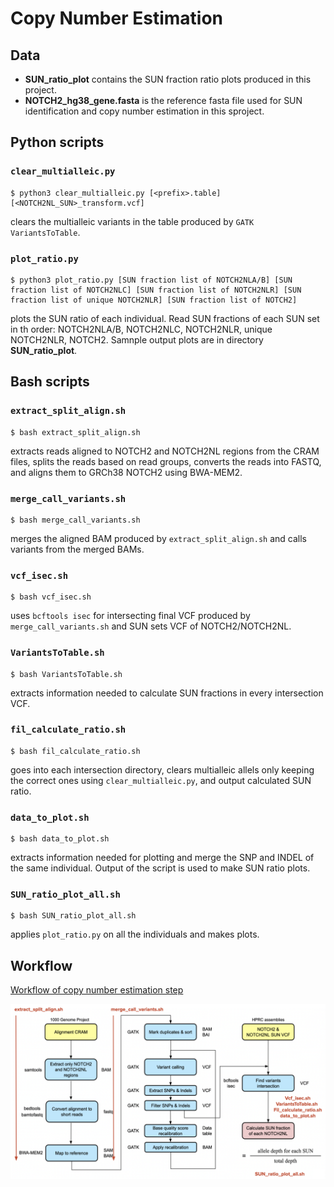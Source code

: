 # Copy Number Estimation

## Data

- **SUN_ratio_plot** contains the SUN fraction ratio plots produced in this project. <br />
- **NOTCH2_hg38_gene.fasta** is the reference fasta file used for SUN identification and copy number estimation in this sproject. <br />

## Python scripts

### `clear_multialleic.py`

```
$ python3 clear_multialleic.py [<prefix>.table] [<NOTCH2NL_SUN>_transform.vcf]
```
clears the multialleic variants in the table produced by `GATK VariantsToTable`.

### `plot_ratio.py`

```
$ python3 plot_ratio.py [SUN fraction list of NOTCH2NLA/B] [SUN fraction list of NOTCH2NLC] [SUN fraction list of NOTCH2NLR] [SUN fraction list of unique NOTCH2NLR] [SUN fraction list of NOTCH2]
```
plots the SUN ratio of each individual. Read SUN fractions of each SUN set in th order: NOTCH2NLA/B, NOTCH2NLC, NOTCH2NLR, unique NOTCH2NLR, NOTCH2. Samnple output plots are in directory **SUN_ratio_plot**.

## Bash scripts

### `extract_split_align.sh`

```
$ bash extract_split_align.sh
```
extracts reads aligned to NOTCH2 and NOTCH2NL regions from the CRAM files, splits the reads based on read groups, converts the reads into FASTQ, and aligns them to GRCh38 NOTCH2 using BWA-MEM2.

### `merge_call_variants.sh`

```
$ bash merge_call_variants.sh
```
merges the aligned BAM produced by `extract_split_align.sh` and calls variants from the merged BAMs.

### `vcf_isec.sh`

```
$ bash vcf_isec.sh
```
uses `bcftools isec` for intersecting final VCF produced by `merge_call_variants.sh` and SUN sets VCF of NOTCH2/NOTCH2NL.

### `VariantsToTable.sh`

```
$ bash VariantsToTable.sh
``` 
extracts information needed to calculate SUN fractions in every intersection VCF.

### `fil_calculate_ratio.sh`

```
$ bash fil_calculate_ratio.sh
```
goes into each intersection directory, clears multialleic allels only keeping the correct ones using `clear_multialleic.py`, and output calculated SUN ratio.

### `data_to_plot.sh`

```
$ bash data_to_plot.sh
```
extracts information needed for plotting and merge the SNP and INDEL of the same individual. Output of the script is used to make SUN ratio plots.

### `SUN_ratio_plot_all.sh`

```
$ bash SUN_ratio_plot_all.sh
```
applies `plot_ratio.py` on all the individuals and makes plots.

## Workflow

[Workflow of copy number estimation step](workflow.png)

![alt text](https://github.com/HYLuu/NOTCH2NL/blob/main/copy_number_estimation/workflow.png)
